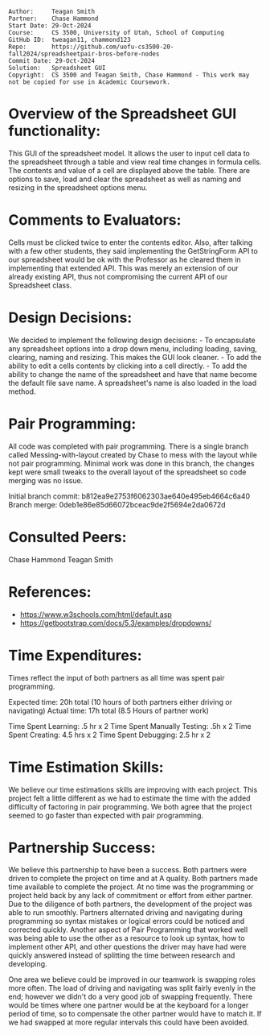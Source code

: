 ```
Author:     Teagan Smith
Partner:    Chase Hammond
Start Date: 29-Oct-2024
Course:     CS 3500, University of Utah, School of Computing
GitHub ID:  tweagan11, chammond123 
Repo:       https://github.com/uofu-cs3500-20-fall2024/spreadsheetpair-bros-before-nodes
Commit Date: 29-Oct-2024
Solution:   Spreadsheet GUI
Copyright:  CS 3500 and Teagan Smith, Chase Hammond - This work may not be copied for use in Academic Coursework.
```

# Overview of the Spreadsheet GUI functionality:

This GUI of the spreadsheet model.  It allows the user to input cell data to the spreadsheet through a table and view real time changes in formula cells.
The contents and value of a cell are displayed above the table. There are options to save, load and clear the spreadsheet as well as naming and resizing in the spreadsheet 
options menu.

# Comments to Evaluators:

Cells must be clicked twice to enter the contents editor. Also, after talking with a few other students, they said implementing the GetStringForm API to our spreadsheet would be ok
with the Professor as he cleared them in implementing that extended API. This was merely an extension of our already existing API, thus not compromising the current API of our Spreadsheet
class.

# Design Decisions:

We decided to implement the following design decisions:
	- To encapsulate any spreadsheet options into a drop down menu, including loading, saving, clearing, naming and resizing. This makes the GUI look cleaner.
	- To add the ability to edit a cells contents by clicking into a cell directly.
	- To add the ability to change the name of the spreadsheet and have that name become the default file save name. A spreadsheet's name is also loaded in the load method.

# Pair Programming:

All code was completed with pair programming.  There is a single branch called Messing-with-layout created by Chase to mess with the layout while not pair programming.
Minimal work was done in this branch, the changes kept were small tweaks to the overall layout of the spreadsheet so code merging was no issue.

Initial branch commit: b812ea9e2753f6062303ae640e495eb4664c6a40
Branch merge: 0deb1e86e85d66072bceac9de2f5694e2da0672d

# Consulted Peers:
Chase Hammond
Teagan Smith

# References: 

- https://www.w3schools.com/html/default.asp
- https://getbootstrap.com/docs/5.3/examples/dropdowns/

# Time Expenditures:

Times reflect the input of both partners as all time was spent pair programming.

Expected time: 20h total (10 hours of both partners either driving or navigating)
Actual time: 17h total (8.5 Hours of partner work)

Time Spent Learning: .5 hr x 2
Time Spent Manually Testing: .5h x 2
Time Spent Creating: 4.5 hrs x 2
Time Spent Debugging:  2.5 hr x 2

# Time Estimation Skills:

We believe our time estimations skills are improving with each project.  This project felt a little different as we had to estimate the time with the added
difficulty of factoring in pair programming.  We both agree that the project seemed to go faster than expected with pair programming.

# Partnership Success:

We believe this partnership to have been a success.  Both partners were driven to complete the project on time and at A quality.  Both partners made time available to 
complete the project.  At no time was the programming or project held back by any lack of commitment or effort from either partner.  Due to the diligence of both partners,
the development of the project was able to run smoothly.  Partners alternated driving and navigating during programming so syntax mistakes or logical errors could be noticed
and corrected quickly. Another aspect of Pair Programming that worked well was being able to use the other as a resource to look up syntax, how to implement other API, and other
questions the driver may have had were quickly answered instead of splitting the time between research and developing.

One area we believe could be improved in our teamwork is swapping roles more often. The load of driving and navigating was split fairly evenly in the end; however we didn't
do a very good job of swapping frequently.  There would be times where one partner would be at the keyboard for a longer period of time, so to compensate the other partner would 
have to match it.  If we had swapped at more regular intervals this could have been avoided.
